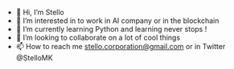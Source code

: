 - 👋 Hi, I’m Stello
- 👀 I’m interested in to work in AI company or in the blockchain
- 🌱 I’m currently learning Python and learning never stops !
- 💞️ I’m looking to collaborate on a lot of cool things
- 📫 How to reach me stello.corporation@gmail.com or in Twitter @StelloMK

<!---
StelloCorp/StelloCorp is a ✨ special ✨ repository because its `README.md` (this file) appears on your GitHub profile.
You can click the Preview link to take a look at your changes.
--->
